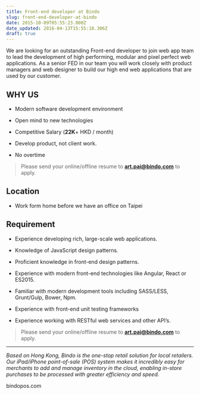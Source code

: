 ```yaml
---
title: Front-end developer at Bindo
slug: front-end-developer-at-bindo
date: 2015-10-09T05:55:23.000Z
date_updated: 2016-04-13T15:55:18.306Z
draft: true
---
```


We are looking for an outstanding Front-end developer to join web app team to lead the development of high performing, modular and pixel perfect web applications. As a senior FED in our team you will work closely with product managers and web designer to build our high end web applications that are used by our customer.

## WHY US

- Modern software development environment

- Open mind to new technologies

- Competitive Salary (**22K**+ HKD / month)

- Develop product, not client work.

- No overtime

> Please send your online/offline resume to **art.pai@bindo.com** to apply.

## Location

- Work form home before we have an office on Taipei

## Requirement

- Experience developing rich, large-scale web applications.

- Knowledge of JavaScript design patterns.

- Proficient knowledge in front-end design patterns.

- Experience with modern front-end technologies like Angular, React or ES2015.

- Familiar with modern development tools including SASS/LESS, Grunt/Gulp, Bower, Npm.

- Experience with front-end unit testing frameworks

- Experience working with RESTful web services and other API&rsquo;s.

> Please send your online/offline resume to **art.pai@bindo.com** to apply.

---

*Based on Hong Kong, Bindo is the one-stop retail solution for local retailers. Our iPad/iPhone point-of-sale (POS) system makes it incredibly easy for merchants to add and manage inventory in the cloud, enabling in-store purchases to be processed with greater efficiency and speed.*

bindopos.com
